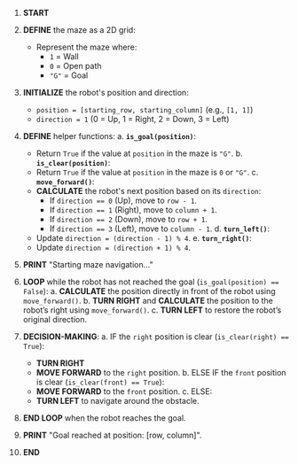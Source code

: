 1. **START**

2. **DEFINE** the maze as a 2D grid:
   - Represent the maze where:
     - `1` = Wall
     - `0` = Open path
     - `"G"` = Goal

3. **INITIALIZE** the robot's position and direction:
   - `position = [starting_row, starting_column]` (e.g., `[1, 1]`)
   - `direction = 1` (0 = Up, 1 = Right, 2 = Down, 3 = Left)

4. **DEFINE** helper functions:
   a. **`is_goal(position)`**:
      - Return `True` if the value at `position` in the maze is `"G"`.
   b. **`is_clear(position)`**:
      - Return `True` if the value at `position` in the maze is `0` or `"G"`.
   c. **`move_forward()`**:
      - **CALCULATE** the robot's next position based on its `direction`:
        - If `direction == 0` (Up), move to `row - 1`.
        - If `direction == 1` (Right), move to `column + 1`.
        - If `direction == 2` (Down), move to `row + 1`.
        - If `direction == 3` (Left), move to `column - 1`.
   d. **`turn_left()`**:
      - Update `direction = (direction - 1) % 4`.
   e. **`turn_right()`**:
      - Update `direction = (direction + 1) % 4`.

5. **PRINT** "Starting maze navigation..."

6. **LOOP** while the robot has not reached the goal (`is_goal(position) == False`):
   a. **CALCULATE** the position directly in front of the robot using `move_forward()`.
   b. **TURN RIGHT** and **CALCULATE** the position to the robot’s right using `move_forward()`.
   c. **TURN LEFT** to restore the robot’s original direction.

7. **DECISION-MAKING**:
   a. IF the `right` position is clear (`is_clear(right) == True`):
      - **TURN RIGHT**
      - **MOVE FORWARD** to the `right` position.
   b. ELSE IF the `front` position is clear (`is_clear(front) == True`):
      - **MOVE FORWARD** to the `front` position.
   c. ELSE:
      - **TURN LEFT** to navigate around the obstacle.

8. **END LOOP** when the robot reaches the goal.

9. **PRINT** "Goal reached at position: [row, column]".

10. **END** 
